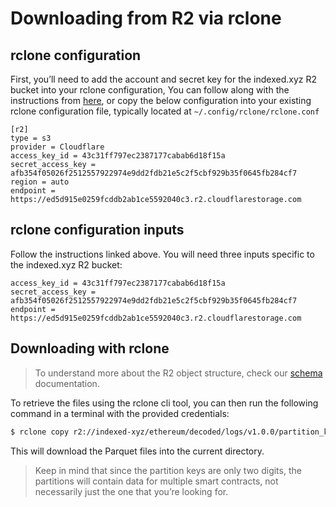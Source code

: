 # Downloading from R2 via rclone

## rclone configuration

First, you’ll need to add the account and secret key for the indexed.xyz R2 bucket into your rclone configuration, You can follow along with the instructions from [here](https://rclone.org/s3/#cloudflare-r2), or copy the below configuration into your existing rclone configuration file, typically located at `~/.config/rclone/rclone.conf`

```
[r2]
type = s3
provider = Cloudflare
access_key_id = 43c31ff797ec2387177cabab6d18f15a
secret_access_key = afb354f05026f2512557922974e9dd2fdb21e5c2f5cbf929b35f0645fb284cf7
region = auto
endpoint = https://ed5d915e0259fcddb2ab1ce5592040c3.r2.cloudflarestorage.com
```

## rclone configuration inputs

Follow the instructions linked above. You will need three inputs specific to the indexed.xyz R2 bucket:

```
access_key_id = 43c31ff797ec2387177cabab6d18f15a
secret_access_key = afb354f05026f2512557922974e9dd2fdb21e5c2f5cbf929b35f0645fb284cf7
endpoint = https://ed5d915e0259fcddb2ab1ce5592040c3.r2.cloudflarestorage.com
```

## Downloading with rclone

> To understand more about the R2 object structure, check our [schema](../schema.md) documentation.

To retrieve the files using the rclone cli tool, you can then run the following command in a terminal with the provided credentials:

```bash
$ rclone copy r2://indexed-xyz/ethereum/decoded/logs/v1.0.0/partition_key=9d/ .
```

This will download the Parquet files into the current directory.

> Keep in mind that since the partition keys are only two digits, the partitions will contain data for multiple smart contracts, not necessarily just the one that you’re looking for.
